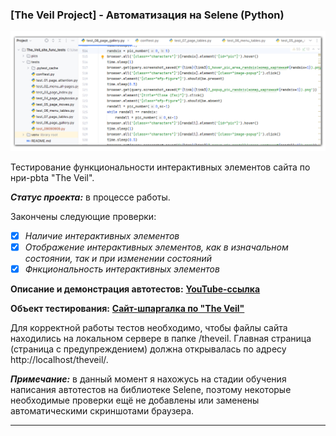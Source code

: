 ### [The Veil Project] - Автоматизация на Selene (Python)

![git_pic](https://github.com/OQASergey/The_Veil_site_func_tests/raw/master/pics/title.png)

Тестирование функциональности интерактивных элементов сайта по нри-pbta "The Veil".

***Статус проекта:*** в процессе работы.

Закончены следующие проверки:

- [x] *Наличие интерактивных элементов*
- [x] *Отображение интерактивных элементов, как в изначальном состоянии, так и при изменении состояний*
- [x] *Фнкциональность интерактивных элементов*

**Описание и демонстрация автотестов:** **[YouTube-ссылка](https://youtu.be/oH6KQfR145w)**

**Объект тестирования:** **[Сайт-шпаргалка по "The Veil"](https://github.com/OQASergey/The_Veil_site#readme)** 

Для корректной работы тестов необходимо, чтобы файлы сайта находились на локальном сервере в папке /theveil. Главная страница (страница с предупреждением) должна открывалась по адресу http://localhost/theveil/.

***Примечание:*** в данный момент я нахожусь на стадии обучения написания автотестов на библиотеке Selene, поэтому некоторые необходимые проверки ещё не добавлены или заменены автоматическими скриншотами браузера.

---

